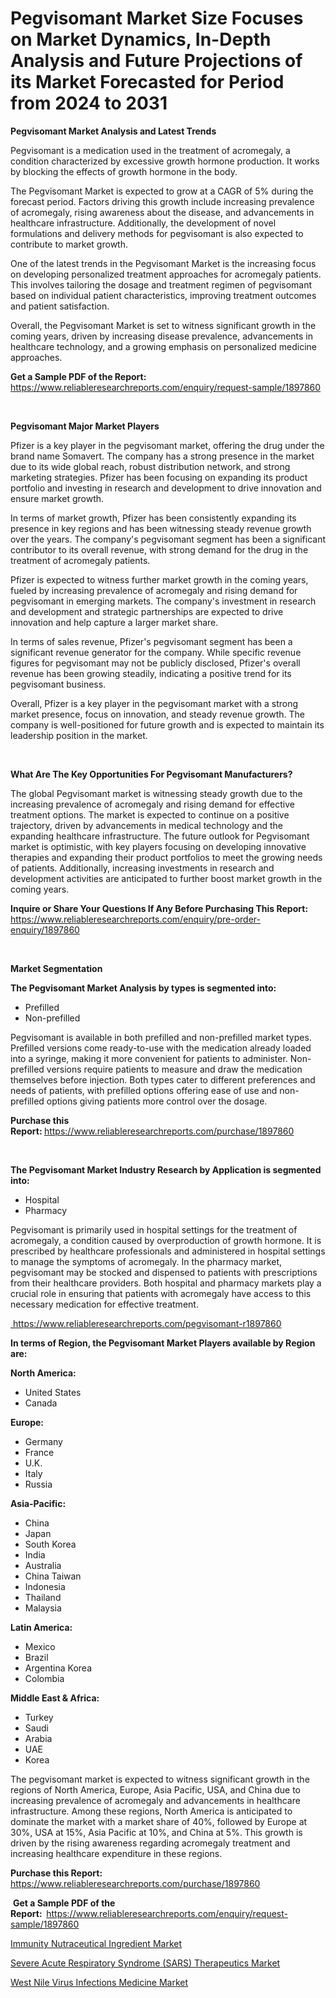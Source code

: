 <p><h1>Pegvisomant Market Size Focuses on Market Dynamics, In-Depth Analysis and Future Projections of its Market Forecasted for Period from 2024 to 2031</h1></p><p><strong>Pegvisomant Market Analysis and Latest Trends</strong></p>
<p><p>Pegvisomant is a medication used in the treatment of acromegaly, a condition characterized by excessive growth hormone production. It works by blocking the effects of growth hormone in the body.</p><p>The Pegvisomant Market is expected to grow at a CAGR of 5% during the forecast period. Factors driving this growth include increasing prevalence of acromegaly, rising awareness about the disease, and advancements in healthcare infrastructure. Additionally, the development of novel formulations and delivery methods for pegvisomant is also expected to contribute to market growth.</p><p>One of the latest trends in the Pegvisomant Market is the increasing focus on developing personalized treatment approaches for acromegaly patients. This involves tailoring the dosage and treatment regimen of pegvisomant based on individual patient characteristics, improving treatment outcomes and patient satisfaction.</p><p>Overall, the Pegvisomant Market is set to witness significant growth in the coming years, driven by increasing disease prevalence, advancements in healthcare technology, and a growing emphasis on personalized medicine approaches.</p></p>
<p><strong>Get a Sample PDF of the Report:&nbsp;</strong> <a href="https://www.reliableresearchreports.com/enquiry/request-sample/1897860">https://www.reliableresearchreports.com/enquiry/request-sample/1897860</a></p>
<p>&nbsp;</p>
<p><strong>Pegvisomant Major Market Players</strong></p>
<p><p>Pfizer is a key player in the pegvisomant market, offering the drug under the brand name Somavert. The company has a strong presence in the market due to its wide global reach, robust distribution network, and strong marketing strategies. Pfizer has been focusing on expanding its product portfolio and investing in research and development to drive innovation and ensure market growth.</p><p>In terms of market growth, Pfizer has been consistently expanding its presence in key regions and has been witnessing steady revenue growth over the years. The company's pegvisomant segment has been a significant contributor to its overall revenue, with strong demand for the drug in the treatment of acromegaly patients.</p><p>Pfizer is expected to witness further market growth in the coming years, fueled by increasing prevalence of acromegaly and rising demand for pegvisomant in emerging markets. The company's investment in research and development and strategic partnerships are expected to drive innovation and help capture a larger market share.</p><p>In terms of sales revenue, Pfizer's pegvisomant segment has been a significant revenue generator for the company. While specific revenue figures for pegvisomant may not be publicly disclosed, Pfizer's overall revenue has been growing steadily, indicating a positive trend for its pegvisomant business.</p><p>Overall, Pfizer is a key player in the pegvisomant market with a strong market presence, focus on innovation, and steady revenue growth. The company is well-positioned for future growth and is expected to maintain its leadership position in the market.</p></p>
<p>&nbsp;</p>
<p><strong>What Are The Key Opportunities For Pegvisomant Manufacturers?</strong></p>
<p><p>The global Pegvisomant market is witnessing steady growth due to the increasing prevalence of acromegaly and rising demand for effective treatment options. The market is expected to continue on a positive trajectory, driven by advancements in medical technology and the expanding healthcare infrastructure. The future outlook for Pegvisomant market is optimistic, with key players focusing on developing innovative therapies and expanding their product portfolios to meet the growing needs of patients. Additionally, increasing investments in research and development activities are anticipated to further boost market growth in the coming years.</p></p>
<p><strong>Inquire or Share Your Questions If Any Before Purchasing This Report:</strong> <a href="https://www.reliableresearchreports.com/enquiry/pre-order-enquiry/1897860">https://www.reliableresearchreports.com/enquiry/pre-order-enquiry/1897860</a></p>
<p>&nbsp;</p>
<p><strong>Market Segmentation</strong></p>
<p><strong>The Pegvisomant Market Analysis by types is segmented into:</strong></p>
<p><ul><li>Prefilled</li><li>Non-prefilled</li></ul></p>
<p><p>Pegvisomant is available in both prefilled and non-prefilled market types. Prefilled versions come ready-to-use with the medication already loaded into a syringe, making it more convenient for patients to administer. Non-prefilled versions require patients to measure and draw the medication themselves before injection. Both types cater to different preferences and needs of patients, with prefilled options offering ease of use and non-prefilled options giving patients more control over the dosage.</p></p>
<p><strong>Purchase this Report:&nbsp;</strong><a href="https://www.reliableresearchreports.com/purchase/1897860">https://www.reliableresearchreports.com/purchase/1897860</a></p>
<p>&nbsp;</p>
<p><strong>The Pegvisomant Market Industry Research by Application is segmented into:</strong></p>
<p><ul><li>Hospital</li><li>Pharmacy</li></ul></p>
<p><p>Pegvisomant is primarily used in hospital settings for the treatment of acromegaly, a condition caused by overproduction of growth hormone. It is prescribed by healthcare professionals and administered in hospital settings to manage the symptoms of acromegaly. In the pharmacy market, pegvisomant may be stocked and dispensed to patients with prescriptions from their healthcare providers. Both hospital and pharmacy markets play a crucial role in ensuring that patients with acromegaly have access to this necessary medication for effective treatment.</p></p>
<p><a href="https://www.reliableresearchreports.com/pegvisomant-r1897860">&nbsp;https://www.reliableresearchreports.com/pegvisomant-r1897860</a></p>
<p><strong>In terms of Region, the Pegvisomant Market Players available by Region are:</strong></p>
<p>
    <p> <strong> North America: </strong>
        <ul>
            <li>United States</li>
            <li>Canada</li>
        </ul>
        </p> 
    <p> <strong> Europe: </strong>
        <ul>
            <li>Germany</li>
            <li>France</li>
            <li>U.K.</li>
            <li>Italy</li>
            <li>Russia</li>
        </ul>
        </p> 
    <p> <strong> Asia-Pacific: </strong>
        <ul>
            <li>China</li>
            <li>Japan</li>
            <li>South Korea</li>
            <li>India</li>
            <li>Australia</li>
            <li>China Taiwan</li>
            <li>Indonesia</li>
            <li>Thailand</li>
            <li>Malaysia</li>
        </ul>
        </p> 
    <p> <strong> Latin America: </strong>
        <ul>
            <li>Mexico</li>
            <li>Brazil</li>
            <li>Argentina Korea</li>
            <li>Colombia</li>
        </ul>
        </p> 
    <p> <strong> Middle East & Africa: </strong>
        <ul>
            <li>Turkey</li>
            <li>Saudi</li>
            <li>Arabia</li>
            <li>UAE</li>
            <li>Korea</li>
        </ul>
    </p>
    </p>
<p><p>The pegvisomant market is expected to witness significant growth in the regions of North America, Europe, Asia Pacific, USA, and China due to increasing prevalence of acromegaly and advancements in healthcare infrastructure. Among these regions, North America is anticipated to dominate the market with a market share of 40%, followed by Europe at 30%, USA at 15%, Asia Pacific at 10%, and China at 5%. This growth is driven by the rising awareness regarding acromegaly treatment and increasing healthcare expenditure in these regions.</p></p>
<p><strong>Purchase this Report: </strong><a href="https://www.reliableresearchreports.com/purchase/1897860">https://www.reliableresearchreports.com/purchase/1897860</a></p>
<p>&nbsp;<strong>Get a Sample PDF of the Report:&nbsp;&nbsp;</strong><a href="https://www.reliableresearchreports.com/enquiry/request-sample/1897860">https://www.reliableresearchreports.com/enquiry/request-sample/1897860</a></p>
<p><strong></strong></p>
<p><p><a href="https://www.linkedin.com/pulse/immunity-nutraceutical-ingredient-market-report-reveals-2awdc">Immunity Nutraceutical Ingredient Market</a></p><p><a href="https://www.linkedin.com/pulse/severe-acute-respiratory-syndrome-sars-therapeutics-market-zp2qc">Severe Acute Respiratory Syndrome (SARS) Therapeutics Market</a></p><p><a href="https://www.linkedin.com/pulse/west-nile-virus-infections-medicine-market-size-outlook-nthkc">West Nile Virus Infections Medicine Market</a></p></p>